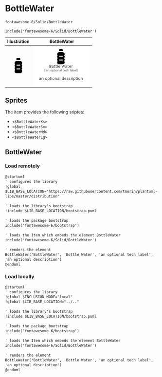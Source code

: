 # BottleWater


```text
fontawesome-6/Solid/BottleWater
```

```text
include('fontawesome-6/Solid/BottleWater')
```



| Illustration | BottleWater |
| :---: | :---: |
| ![illustration for Illustration](../../fontawesome-6/Solid/BottleWater.png) | ![illustration for BottleWater](../../fontawesome-6/Solid/BottleWater.Local.png) |



## Sprites
The item provides the following sriptes:

- `<$BottleWaterXs>`
- `<$BottleWaterSm>`
- `<$BottleWaterMd>`
- `<$BottleWaterLg>`





## BottleWater

### Load remotely
```plantuml
@startuml
' configures the library
!global $LIB_BASE_LOCATION="https://raw.githubusercontent.com/tmorin/plantuml-libs/master/distribution"

' loads the library's bootstrap
!include $LIB_BASE_LOCATION/bootstrap.puml

' loads the package bootstrap
include('fontawesome-6/bootstrap')

' loads the Item which embeds the element BottleWater
include('fontawesome-6/Solid/BottleWater')

' renders the element
BottleWater('BottleWater', 'Bottle Water', 'an optional tech label', 'an optional description')
@enduml
```

### Load locally
```plantuml
@startuml
' configures the library
!global $INCLUSION_MODE="local"
!global $LIB_BASE_LOCATION="../.."

' loads the library's bootstrap
!include $LIB_BASE_LOCATION/bootstrap.puml

' loads the package bootstrap
include('fontawesome-6/bootstrap')

' loads the Item which embeds the element BottleWater
include('fontawesome-6/Solid/BottleWater')

' renders the element
BottleWater('BottleWater', 'Bottle Water', 'an optional tech label', 'an optional description')
@enduml
```


